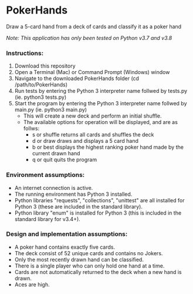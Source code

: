# PokerHands
Draw a 5-card hand from a deck of cards and classify it as a poker hand

*Note: This application has only been tested on Python v3.7 and v3.8*

### Instructions:

1. Download this repository
2. Open a Terminal (Mac) or Command Prompt (Windows) window
3. Navigate to the downloaded PokerHands folder (cd /path/to/PokerHands)
4. Run tests by entering the Python 3 interpreter name follwed by tests.py (ie. python3 tests.py)
5. Start the program by entering the Python 3 interpreter name follwed by main.py (ie. python3 main.py)
   - This will create a new deck and perform an initial shuffle.
   - The available options for operation will be displayed, and are as follws:
     - s or shuffle returns all cards and shuffles the deck
     - d or draw draws and displays a 5 card hand
     - b or best displays the highest ranking poker hand made by the current drawn hand
     - q or quit quits the program

### Environment assumptions:
- An internet connection is active.
- The running environment has Python 3 installed.
- Python libraries "requests", "collections", "unittest" are all installed for Python 3 (these are included in the standard library).
- Python library "enum" is installed for Python 3 (this is included in the standard library for v3.4+).

### Design and implementation assumptions:
- A poker hand contains exactly five cards.
- The deck consist of 52 unique cards and contains no Jokers.
- Only the most recently drawn hand can be classified.
- There is a single player who can only hold one hand at a time.
- Cards are not automatically returned to the deck when a new hand is drawn.
- Aces are high.
